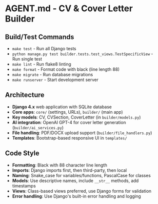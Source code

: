 # AGENT.md - CV & Cover Letter Builder

## Build/Test Commands
- `make test` - Run all Django tests
- `python manage.py test builder.tests.test_views.TestSpecificView` - Run single test
- `make lint` - Run flake8 linting
- `make format` - Format code with black (line length 88)
- `make migrate` - Run database migrations
- `make runserver` - Start development server

## Architecture
- **Django 4.x** web application with SQLite database
- **Core apps**: `core/` (settings, URLs), `builder/` (main app)
- **Key models**: CV, CVSection, CoverLetter (in `builder/models.py`)
- **AI integration**: OpenAI GPT-4 for cover letter generation (`builder/ai_services.py`)
- **File handling**: PDF/DOCX upload support (`builder/file_handlers.py`)
- **Templates**: Bootstrap-based responsive UI in `templates/`

## Code Style
- **Formatting**: Black with 88 character line length
- **Imports**: Django imports first, then third-party, then local
- **Naming**: Snake_case for variables/functions, PascalCase for classes
- **Models**: Use descriptive names, include `__str__` methods, add timestamps
- **Views**: Class-based views preferred, use Django forms for validation
- **Error handling**: Use Django's built-in error handling and logging
